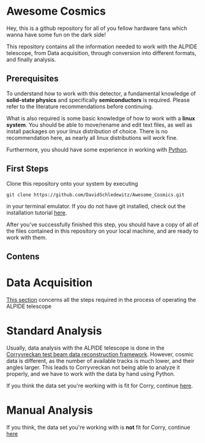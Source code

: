 # Awesome Cosmics
Hey, this is a github repository for all of you fellow hardware fans which wanna have some fun on the dark side!

This repository contains all the information needed to work with the
ALPIDE telescope, from Data acquisition, through conversion into different
formats, and finally analysis.

## Prerequisites

To understand how to work with this detector, a fundamental knowledge of
**solid-state physics** and specifically **semiconductors** is required. Please
refer to the literature recommendations before continuing.

What is also required is some basic knowledge of how to work with a **linux
system**. You should be able to move/rename and edit text files, as well
as install packages on your linux distribution of choice. There is no
recommendation here, as nearly all linux distributions will work fine.

Furthermore, you should have some experience in working with [Python](https://www.python.org/).

## First Steps

Clone this repository onto your system by executing
```shell
git clone https://github.com/DavidSchledewitz/Awesome_Cosmics.git
```
in your terminal emulator. If you do not have git installed, check out the 
installation tutorial
[here](https://git-scm.com/book/en/v2/Getting-Started-Installing-Git).

After you've successfully finished this step, you should have a copy of all
of the files contained in this repository on your local machine, and are ready
to work with them.

## Contens

# Data Acquisition

[This section](1_DataAcquisition) concerns all the steps required in the process
of operating the ALPIDE telescope

# Standard Analysis

Usually, data analysis with the ALPIDE telescope is done in the
[Corryvreckan test beam data reconstruction framework](https://gitlab.cern.ch/corryvreckan/corryvreckan).
However, cosmic data is different, as the number of available tracks is much
lower, and their angles larger. This leads to Corryvreckan not being able to
analyze it properly, and we have to work with the data by hand using Python.

If you think the data set you're working with is fit for Corry, continue
[here](2_Standard_Analysis).

# Manual Analysis

If you think, the data set you're working with is **not** fit for Corry,
continue [here](3_Manual_Analysis)
